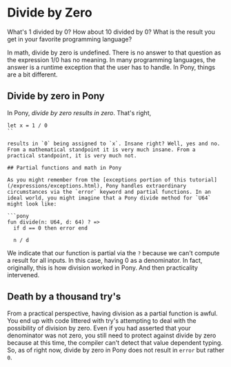 # Divide by Zero

What's 1 divided by 0? How about 10 divided by 0? What is the result you get in your favorite programming language? 

In math, divide by zero is undefined. There is no answer to that question as the expression 1/0 has no meaning. In many programming languages, the answer is a runtime exception that the user has to handle. In Pony, things are a bit different.

## Divide by zero in Pony

In Pony, *divide by zero results in zero*. That's right,

```pony
let x = 1 / 0
``

results in `0` being assigned to `x`. Insane right? Well, yes and no. From a mathematical standpoint it is very much insane. From a practical standpoint, it is very much not. 

## Partial functions and math in Pony

As you might remember from the [exceptions portion of this tutorial](/expressions/exceptions.html), Pony handles extraordinary circumstances via the `error` keyword and partial functions. In an ideal world, you might imagine that a Pony divide method for `U64` might look like:

```pony
fun divide(n: U64, d: 64) ? =>
  if d == 0 then error end

  n / d
```

We indicate that our function is partial via the `?` because we can't compute a result for all inputs. In this case, having 0 as a denominator. In fact, originally, this is how division worked in Pony. And then practicality intervened.

## Death by a thousand try's

From a practical perspective, having division as a partial function is awful. You end up with code littered with try's attempting to deal with the possibility of division by zero. Even if you had asserted that your denominator was not zero, you still need to protect against divide by zero because at this time, the compiler can't detect that value dependent typing. So, as of right now, divide by zero in Pony does not result in `error` but rather `0`. 
